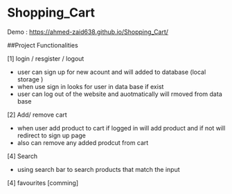 # Shopping_Cart
Demo :  https://ahmed-zaid638.github.io/Shopping_Cart/

##Project Functionalities 

[1] login / resgister / logout
- user can sign up for new acount and will added to database (local storage )
- when use sign in looks for user in data base if exist 
- user can log out of the website and auotmatically will rmoved from data base 

[2] Add/ remove cart
- when user add product to cart if logged in will add product and if not will redirect to sign up page 
- also can remove any added prodcut from cart

[4] Search 
- using search bar to search products that match the input 

[4] favourites  [comming]














